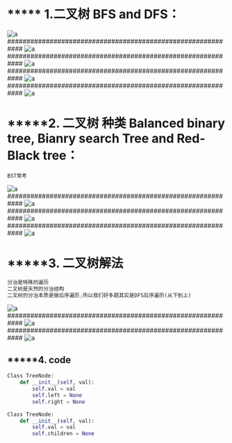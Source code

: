 # ***** 1.二叉树 BFS and DFS：

![a](https://github.com/SSRRBB/Leetcode/blob/main/Images/330.png)
############################################################
![a](https://github.com/SSRRBB/Leetcode/blob/main/Images/253.png)
############################################################
![a](https://github.com/SSRRBB/Leetcode/blob/main/Images/328.png)
############################################################
![a](https://github.com/SSRRBB/Leetcode/blob/main/Images/329.png)
############################################################
![a](https://github.com/SSRRBB/Leetcode/blob/main/Images/338.png)

# *****2. 二叉树 种类 Balanced binary tree, Bianry search Tree and Red-Black tree：
```
BST常考
```

![a](https://github.com/SSRRBB/Leetcode/blob/main/Images/331.png)
############################################################
![a](https://github.com/SSRRBB/Leetcode/blob/main/Images/332.png)
############################################################
![a](https://github.com/SSRRBB/Leetcode/blob/main/Images/333.png)
############################################################
![a](https://github.com/SSRRBB/Leetcode/blob/main/Images/334.png)

# *****3. 二叉树解法

```python
分治是特殊的遍历
二叉树是天然的分治结构
二叉树的分治本质是做后序遍历;所以我们好多题其实是DFS后序遍历(从下到上)

```

![a](https://github.com/SSRRBB/Leetcode/blob/main/Images/335.png)
############################################################
![a](https://github.com/SSRRBB/Leetcode/blob/main/Images/336.png)
############################################################
![a](https://github.com/SSRRBB/Leetcode/blob/main/Images/337.png)

## *****4. code
```python
Class TreeNode:
    def __init__(self, val):
        self.val = val
        self.left = None
        self.right = None
```

```python
Class TreeNode:
    def __init__(self, val):
        self.val = val
        self.children = None
